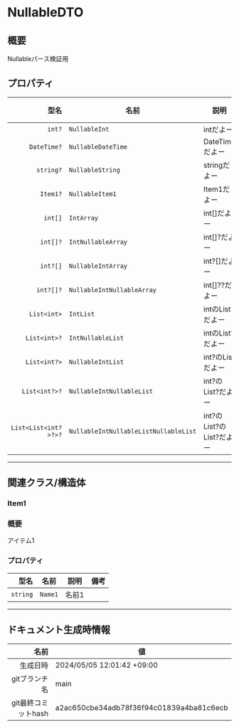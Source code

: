 # NullableDTO

## 概要

Nullableパース検証用

## プロパティ

| 型名 | 名前 | 説明 | 備考 |
| ---: | ---- | ---- | ---- |
| `int?` | `NullableInt` | intだよー |  |
| `DateTime?` | `NullableDateTime` | DateTimeだよー |  |
| `string?` | `NullableString` | stringだよー |  |
| `Item1?` | `NullableItem1` | Item1だよー |  |
| `int[]` | `IntArray` | int[]だよー |  |
| `int[]?` | `IntNullableArray` | int[]?だよー |  |
| `int?[]` | `NullableIntArray` | int?[]だよー |  |
| `int?[]?` | `NullableIntNullableArray` | int[]??だよー |  |
| `List<int>` | `IntList` | intのListだよー |  |
| `List<int>?` | `IntNullableList` | intのList?だよー |  |
| `List<int?>` | `NullableIntList` | int?のListだよー |  |
| `List<int?>?` | `NullableIntNullableList` | int?のList?だよー |  |
| `List<List<int?>?>?` | `NullableIntNullableListNullableList` | int?のList?のList?だよー |  |

---

## 関連クラス/構造体

### Item1

### 概要

アイテム1

### プロパティ

| 型名 | 名前 | 説明 | 備考 |
| ---: | ---- | ---- | ---- |
| `string` | `Name1` | 名前1 |  |

---

## ドキュメント生成時情報

| 名前 | 値 |
| ---: | ---- |
| 生成日時 | 2024/05/05 12:01:42 +09:00 |
| gitブランチ名 | main |
| git最終コミットhash | a2ac650cbe34adb78f36f94c01839a4ba81c6ecb |
